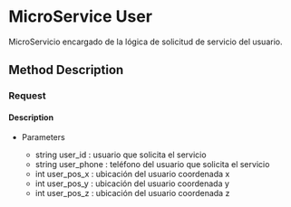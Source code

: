 # **MicroService User**

MicroServicio encargado de la lógica de solicitud de servicio del usuario.

## Method Description

### Request

#### Description

- Parameters

    - string user_id : usuario que solicita el servicio
    - string user_phone : teléfono del usuario que solicita el servicio
    - int user_pos_x : ubicación del usuario coordenada x
    - int user_pos_y : ubicación del usuario coordenada y
    - int user_pos_z : ubicación del usuario coordenada z